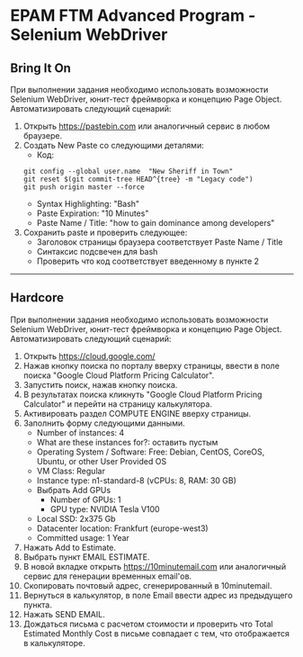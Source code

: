 # EPAM FTM Advanced Program - Selenium WebDriver
## Bring It On
При выполнении задания необходимо использовать возможности Selenium WebDriver, юнит-тест фреймворка и концепцию Page Object. Автоматизировать следующий сценарий:
1. Открыть https://pastebin.com или аналогичный сервис в любом браузере.
2. Создать New Paste со следующими деталями:
    * Код:
    ```
    git config --global user.name  "New Sheriff in Town"
    git reset $(git commit-tree HEAD^{tree} -m "Legacy code")
    git push origin master --force
    ```
    * Syntax Highlighting: "Bash"
    * Paste Expiration: "10 Minutes"
    * Paste Name / Title: "how to gain dominance among developers"
3. Сохранить paste и проверить следующее:
    * Заголовок страницы браузера соответствует Paste Name / Title
    * Синтаксис подсвечен для bash
    * Проверить что код соответствует введенному в пункте 2
---
## Hardcore
При выполнении задания необходимо использовать возможности Selenium WebDriver, юнит-тест фреймворка и концепцию Page Object. Автоматизировать следующий сценарий:
1. Открыть https://cloud.google.com/
2. Нажав кнопку поиска по порталу вверху страницы, ввести в поле поиска "Google Cloud Platform Pricing Calculator".
3. Запустить поиск, нажав кнопку поиска.
4. В результатах поиска кликнуть "Google Cloud Platform Pricing Calculator" и перейти на страницу калькулятора.
5. Активировать раздел COMPUTE ENGINE вверху страницы.
6. Заполнить форму следующими данными.
    * Number of instances: 4
    * What are these instances for?: оставить пустым
    * Operating System / Software: Free: Debian, CentOS, CoreOS, Ubuntu, or other User Provided OS
    * VM Class: Regular
    * Instance type: n1-standard-8    (vCPUs: 8, RAM: 30 GB)
    * Выбрать Add GPUs
        * Number of GPUs: 1
        * GPU type: NVIDIA Tesla V100
    * Local SSD: 2x375 Gb
    * Datacenter location: Frankfurt (europe-west3)
    * Committed usage: 1 Year
7. Нажать Add to Estimate.
8. Выбрать пункт EMAIL ESTIMATE.
9. В новой вкладке открыть https://10minutemail.com или аналогичный сервис для генерации временных email'ов.
10. Скопировать почтовый адрес, сгенерированный в 10minutemail.
11. Вернуться в калькулятор, в поле Email ввести адрес из предыдущего пункта.
12. Нажать SEND EMAIL.
13. Дождаться письма с расчетом стоимости и проверить что Total Estimated Monthly Cost в письме совпадает с тем, что отображается в калькуляторе.
